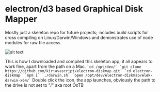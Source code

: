 # electron/d3 based Graphical Disk Mapper

Mostly just a skeleton repo for future projects; includes build scripts for cross compiling on Linux/Darwin/Windows and demonstrates use of node modules for raw file access.

![alt text](gdm.gif)

This is how I downloaded and compiled this skeleton app; it all appears to work fine, apart from the path on a Mac.
``
`cd /opt/dev/`
`git clone https://github.com/kirjavascript/electron-diskmap.git`
`cd electron-diskmap`
`npm i`
`./darwin.sh`
`open /opt/dev/electron-diskmap/elek-darwin-x64/`
``
Double click the icon, the app launches, obviously the path to the drive is not set to "/" aka root OoTB
